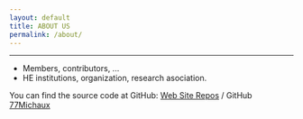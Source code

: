 ```yaml
---
layout: default
title: ABOUT US
permalink: /about/
---
```


---
- Members, contributors, ...
- HE institutions, organization, research asociation.

You can find the source code at GitHub:
[Web Site Repos][website_repos] / GitHub [77Michaux](https://github.com/77Michaux)


[website_repos]: https://github.com/77Michaux/77Michaux.github.io
